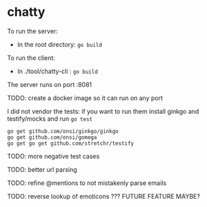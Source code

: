 # chatty

To run the server:

- In the root directory: `go build`

To run the client:
- In ./tool/chatty-cli : `go build`

The server runs on port :8081

TODO: create a docker image so it can run on any port

I did not vendor the tests: if you want to run them install ginkgo and
testify/mocks and run `go
test`

```
go get github.com/onsi/ginkgo/ginkgo
go get github.com/onsi/gomega
go get go get github.com/stretchr/testify
```

TODO: more negative test cases

TODO: better url parsing

TODO: refine @mentions to not mistakenly parse emails

TODO: reverse lookup of emoticons ??? FUTURE FEATURE MAYBE?
